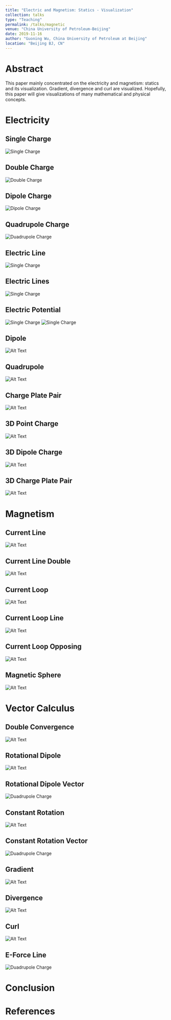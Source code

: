 ```yaml
---
title: "Electric and Magnetism: Statics - Visualization"
collection: talks
type: "Teaching"
permalink: /talks/magnetic
venue: "China University of Petroleum-Beijing"
date: 2019-11-16
author: "Guoning Wu, China University of Petroleum at Beijing"
location: "Beijing BJ, CN"
---
```



# Abstract

This paper mainly concentrated on the electricity and magnetism: 
statics and its visualization. Gradient, divergence and curl are 
visualized. Hopefully, this paper will give  visualizations of many 
mathematical and physical concepts.


# Electricity

## Single Charge
![Single Charge](./figs/singlecharge.png)

## Double Charge
![Double Charge](./figs/doublecharge.png)

## Dipole Charge
![Dipole Charge](./figs/dipolecharge.png)

## Quadrupole Charge
![Duadrupole Charge](./figs/quadrupolecharge.png)

## Electric Line
![Single Charge](./figs/electric-line.png)

## Electric Lines
![Single Charge](./figs/e-lines.png)

## Electric Potential
![Single Charge](./figs/e-potential.png)
![Single Charge](./figs/e-potential1.png)

## Dipole 
![Alt Text](./figs/dipolegif.gif)

## Quadrupole 
![Alt Text](./figs/quadrupole.gif)

## Charge Plate Pair
![Alt Text](./figs/chargeplate.gif)

## 3D Point Charge
![Alt Text](./figs/3dpointcharge.gif)

## 3D Dipole Charge
![Alt Text](./figs/3d-dipolecharge.gif)

## 3D  Charge Plate Pair
![Alt Text](./figs/3d-charge-plate-pair.gif)

# Magnetism
## Current Line
![Alt Text](./figs/current-line.gif)

## Current Line Double
![Alt Text](./figs/current-line-double.gif)

## Current Loop
![Alt Text](./figs/current-loop.gif)

## Current Loop Line
![Alt Text](./figs/current-loop-line.gif)

## Current Loop Opposing
![Alt Text](./figs/current-loop-opposing.gif)

## Magnetic Sphere
![Alt Text](./figs/mag-sphere.gif)

# Vector Calculus
## Double Convergence
![Alt Text](./figs/double-convergence.gif)

## Rotational Dipole
![Alt Text](./figs/rotational-dipole.gif)

## Rotational Dipole Vector
![Duadrupole Charge](./figs/rotational-dipole.png)

## Constant Rotation
![Alt Text](./figs/constant-rotation.gif)

## Constant Rotation Vector
![Duadrupole Charge](./figs/constant-rotation.png)

## Gradient
![Alt Text](./figs/gradient.gif)

## Divergence
![Alt Text](./figs/divergence.gif)

## Curl
![Alt Text](./figs/curl.gif)

## E-Force Line
![Duadrupole Charge](./figs/e-force-line.png)

# Conclusion

# References

